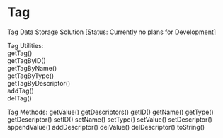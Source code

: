 # Tag
Tag Data Storage Solution
[Status: Currently no plans for Development]

Tag Utilities:    <br>getTag()<br>    getTagByID()<br>    getTagByName()<br>    getTagByType()<br>    getTagByDescriptor()<br>    addTag()<br>    delTag()<br>
    
Tag Methods:
    getValue()
    getDescriptors()
    getID()
    getName()
    getType()
    getDescriptor()
    setID()
    setName()
    setType()
    setValue()
    setDescriptor()
    appendValue()
    addDescriptor()
    delValue()
    delDescriptor()
    toString()
